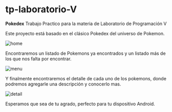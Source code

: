 # tp-laboratorio-V
**Pokedex**
Trabajo Practico para la materia de Laboratorio de Programación V

Este proyecto está basado en el clásico Pokedex del universo de Pokemon. 

![home](app/src/main/res/drawable/home.png=120x120)

Encontraremos un listado de Pokemons ya encontrados y un listado más de los que nos falta por encontrar.

![menu](app/src/main/res/drawable/menu.png=100x100)

Y finalmente encontraremos el detalle de cada uno de los pokemons, donde podremos agregarle una descripción y conocerlo mas.

![detail](app/src/main/res/drawable/detail.png=80x80)

Esperamos que sea de tu agrado, perfecto para tu dispositivo Android.
